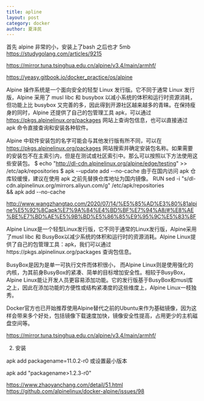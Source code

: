 ```yaml
---
title: apline
layout: post
category: docker
author: 夏泽民
---
```

首先 alpine 非常的小，安装上了bash 之后也才 5mb
https://studygolang.com/articles/9215

https://mirror.tuna.tsinghua.edu.cn/alpine/v3.4/main/armhf/
<!-- more -->
https://yeasy.gitbook.io/docker_practice/os/alpine

Alpine 操作系统是一个面向安全的轻型 Linux 发行版。它不同于通常 Linux 发行版，Alpine 采用了 musl libc 和 busybox 以减小系统的体积和运行时资源消耗，但功能上比 busybox 又完善的多，因此得到开源社区越来越多的青睐。在保持瘦身的同时，Alpine 还提供了自己的包管理工具 apk，可以通过 https://pkgs.alpinelinux.org/packages 网站上查询包信息，也可以直接通过 apk 命令直接查询和安装各种软件。

Alpine 中软件安装包的名字可能会与其他发行版有所不同，可以在 https://pkgs.alpinelinux.org/packages 网站搜索并确定安装包名称。如果需要的安装包不在主索引内，但是在测试或社区索引中。那么可以按照以下方法使用这些安装包。
$ echo "http://dl-cdn.alpinelinux.org/alpine/edge/testing" >> /etc/apk/repositories
$ apk --update add --no-cache <package>
由于在国内访问 apk 仓库较缓慢，建议在使用 apk 之前先替换仓库地址为国内镜像。
RUN sed -i "s/dl-cdn.alpinelinux.org/mirrors.aliyun.com/g" /etc/apk/repositories \
      && apk add --no-cache <package>
      
http://www.wangzhangtao.com/2020/07/14/%E5%85%AD%E3%80%81alpine%E5%92%8Capk%E7%9A%84%E4%BD%BF%E7%94%A8/#%E8%AE%BE%E7%BD%AE%E5%9B%BD%E5%86%85%E9%95%9C%E5%83%8F

Alpine Linux是一个轻型Linux发行版，它不同于通常的Linux发行版，Alpine采用了musl libc 和 BusyBox以减少系统的体积和运行时的资源消耗。Alpine Linux提供了自己的包管理工具：apk，我们可以通过https://pkgs.alpinelinux.org/packages 查询包信息。

BusyBox是因为是单一可执行文件而体积很小， 而Alpine Linux则是使用强化的内核，为其前身BusyBox的紧凑、简单的目标增加安全性。相较于BusyBox，Alpine Linux能让开发人员更容易添加功能。它的发行版基于BusyBox和musl库之上，因此在添加功能的方便性或结构紧凑度的这些维度上，Alpine Linux一枝独秀。

Docker官方也已开始推荐使用Alpine替代之前的Ubuntu来作为基础镜像，因为这样会带来多个好处，包括镜像下载速度加快，镜像安全性提高，占用更少的主机磁盘空间等。

https://mirror.tuna.tsinghua.edu.cn/alpine/v3.4/main/armhf/

2. 安装


apk add packagename=11.0.2-r0
或设置最小版本

apk add "packagename>1.2.3-r0"

https://www.zhaoyanchang.com/detail/51.html
https://github.com/alpinelinux/docker-alpine/issues/98
